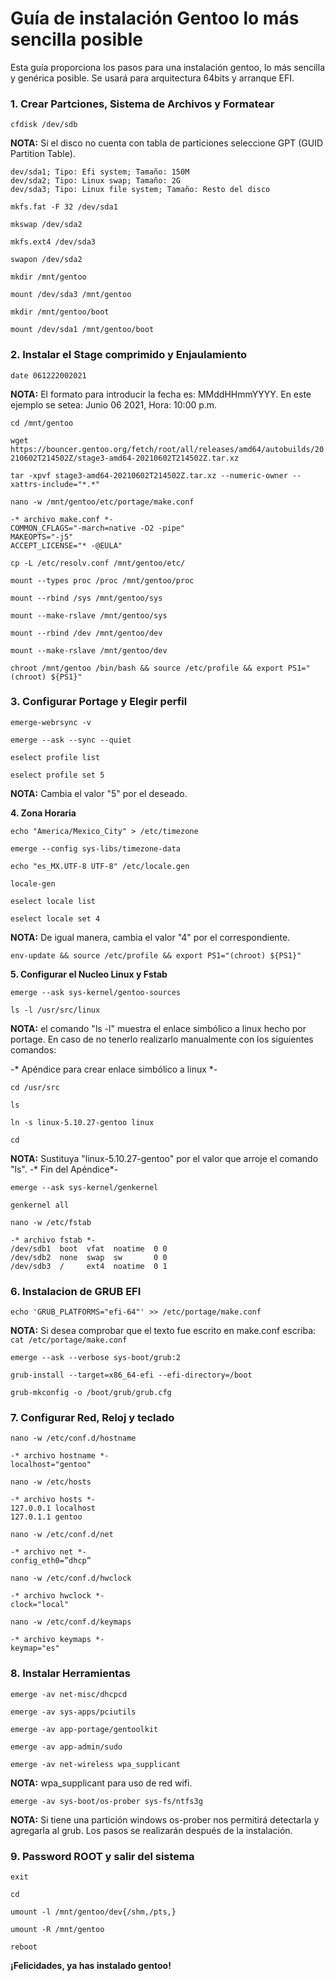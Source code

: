 # Guía de instalación Gentoo lo más sencilla posible
Esta guía proporciona los pasos para una instalación gentoo, lo más sencilla y genérica posible. Se usará para arquitectura 64bits y arranque EFI.

### **1. Crear Partciones, Sistema de Archivos y Formatear**

`cfdisk /dev/sdb`

**NOTA:** Si el disco no cuenta con tabla de particiones seleccione GPT (GUID Partition Table).

```
dev/sda1; Tipo: Efi system; Tamaño: 150M
dev/sda2; Tipo: Linux swap; Tamaño: 2G
dev/sda3; Tipo: Linux file system; Tamaño: Resto del disco
```


`mkfs.fat -F 32 /dev/sda1`

`mkswap /dev/sda2`

`mkfs.ext4 /dev/sda3`


`swapon /dev/sda2`

`mkdir /mnt/gentoo`

`mount /dev/sda3 /mnt/gentoo`

`mkdir /mnt/gentoo/boot`

`mount /dev/sda1 /mnt/gentoo/boot`


### **2. Instalar el Stage comprimido y Enjaulamiento**

`date 061222002021`

**NOTA:** El formato para introducir la fecha es: MMddHHmmYYYY. En este ejemplo se setea: Junio 06 2021, Hora: 10:00 p.m.

`cd /mnt/gentoo`

`wget https://bouncer.gentoo.org/fetch/root/all/releases/amd64/autobuilds/20210602T214502Z/stage3-amd64-20210602T214502Z.tar.xz`

`tar -xpvf stage3-amd64-20210602T214502Z.tar.xz --numeric-owner --xattrs-include="*.*"`

`nano -w /mnt/gentoo/etc/portage/make.conf`

```
-* archivo make.conf *-
COMMON_CFLAGS="-march=native -O2 -pipe"
MAKEOPTS="-j5"
ACCEPT_LICENSE="* -@EULA"
```


`cp -L /etc/resolv.conf /mnt/gentoo/etc/`

`mount --types proc /proc /mnt/gentoo/proc`

`mount --rbind /sys /mnt/gentoo/sys`

`mount --make-rslave /mnt/gentoo/sys`

`mount --rbind /dev /mnt/gentoo/dev`

`mount --make-rslave /mnt/gentoo/dev`

`chroot /mnt/gentoo /bin/bash && source /etc/profile && export PS1="(chroot) ${PS1}"`


### **3. Configurar Portage y Elegir perfil**

`emerge-webrsync -v`

`emerge --ask --sync --quiet`

`eselect profile list`

`eselect profile set 5`

**NOTA:** Cambia el valor "5" por el deseado.


**4. Zona Horaria**

`echo "America/Mexico_City" > /etc/timezone`

`emerge --config sys-libs/timezone-data`

`echo "es_MX.UTF-8 UTF-8" /etc/locale.gen`

`locale-gen`

`eselect locale list`

`eselect locale set 4`

**NOTA:** De igual manera, cambia el valor "4" por el correspondiente.

`env-update && source /etc/profile && export PS1="(chroot) ${PS1}"`


**5. Configurar el Nucleo Linux y Fstab**

`emerge --ask sys-kernel/gentoo-sources`

`ls -l /usr/src/linux`

**NOTA:** el comando "ls -l" muestra el enlace simbólico a linux hecho por portage. En caso de no tenerlo realizarlo manualmente con los siguientes comandos:

-* Apéndice para crear enlace simbólico a linux *-

`cd /usr/src`

`ls`

`ln -s linux-5.10.27-gentoo linux`

`cd`

**NOTA:** Sustituya "linux-5.10.27-gentoo" por el valor que arroje el comando "ls".
-* Fin del Apéndice*-


`emerge --ask sys-kernel/genkernel`

`genkernel all`

`nano -w /etc/fstab`

```
-* archivo fstab *-
/dev/sdb1  boot  vfat  noatime  0 0
/dev/sdb2  none  swap  sw       0 0
/dev/sdb3  /     ext4  noatime  0 1
```


### **6. Instalacion de GRUB EFI**

`echo 'GRUB_PLATFORMS="efi-64"' >> /etc/portage/make.conf`

**NOTA:** Si desea comprobar que el texto fue escrito en make.conf escriba: `cat /etc/portage/make.conf`


`emerge --ask --verbose sys-boot/grub:2`

`grub-install --target=x86_64-efi --efi-directory=/boot`

`grub-mkconfig -o /boot/grub/grub.cfg`


### **7. Configurar Red, Reloj y teclado**

`nano -w /etc/conf.d/hostname`

```
-* archivo hostname *-
localhost="gentoo"
```

`nano -w /etc/hosts`

```
-* archivo hosts *-
127.0.0.1 localhost
127.0.1.1 gentoo
```

`nano -w /etc/conf.d/net`

```
-* archivo net *-
config_eth0=”dhcp”
```

`nano -w /etc/conf.d/hwclock`

```
-* archivo hwclock *-
clock="local"
```

`nano -w /etc/conf.d/keymaps`

```
-* archivo keymaps *-
keymap="es"
```


### **8. Instalar Herramientas**

`emerge -av net-misc/dhcpcd`

`emerge -av sys-apps/pciutils`

`emerge -av app-portage/gentoolkit`

`emerge -av app-admin/sudo`


`emerge -av net-wireless wpa_supplicant`

**NOTA:** wpa_supplicant para uso de red wifi.


`emerge -av sys-boot/os-prober sys-fs/ntfs3g`

**NOTA:** Si tiene una partición windows os-prober nos permitirá detectarla y agregarla al grub. Los pasos se realizarán después de la instalación.


### **9. Password ROOT y salir del sistema**

`exit`

`cd`

`umount -l /mnt/gentoo/dev{/shm,/pts,} `

`umount -R /mnt/gentoo`

`reboot`

**¡Felicidades, ya has instalado gentoo!**
